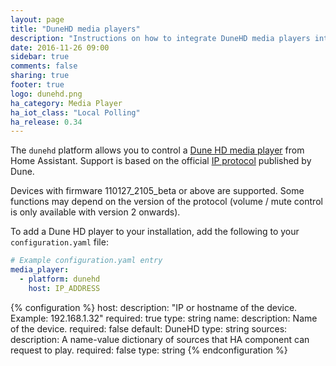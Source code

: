 ```yaml
---
layout: page
title: "DuneHD media players"
description: "Instructions on how to integrate DuneHD media players into Home Assistant."
date: 2016-11-26 09:00
sidebar: true
comments: false
sharing: true
footer: true
logo: dunehd.png
ha_category: Media Player
ha_iot_class: "Local Polling"
ha_release: 0.34
---
```



The `dunehd` platform allows you to control a [Dune HD media player](http://dune-hd.com/eng/products/full_hd_media_players) from Home Assistant. Support is based on the official [IP protocol](http://dune-hd.com/support/ip_control/dune_ip_control_overview.txt) published by Dune.

Devices with firmware 110127_2105_beta or above are supported. Some functions may depend on the version of the protocol (volume / mute control is only available with version 2 onwards).

To add a Dune HD player to your installation, add the following to your `configuration.yaml` file:

```yaml
# Example configuration.yaml entry
media_player:
  - platform: dunehd
    host: IP_ADDRESS
```

{% configuration %}
host:
  description: "IP or hostname of the device. Example: 192.168.1.32"
  required: true
  type: string
name:
  description: Name of the device.
  required: false
  default: DuneHD
  type: string
sources:
  description: A name-value dictionary of sources that HA component can request to play.
  required: false
  type: string
{% endconfiguration %}
